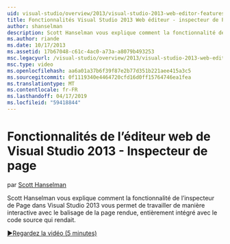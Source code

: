 ```yaml
---
uid: visual-studio/overview/2013/visual-studio-2013-web-editor-features-page-inspector
title: Fonctionnalités Visual Studio 2013 Web éditeur - inspecteur de Page | Microsoft Docs
author: shanselman
description: Scott Hanselman vous explique comment la fonctionnalité de l’inspecteur de Page dans Visual Studio 2013 vous permet de travailler de manière interactive avec le balisage de la page rendue, entièrement intégré w...
ms.author: riande
ms.date: 10/17/2013
ms.assetid: 17b67048-c61c-4ac0-a73a-a8079b493253
msc.legacyurl: /visual-studio/overview/2013/visual-studio-2013-web-editor-features-page-inspector
msc.type: video
ms.openlocfilehash: aa6a01a37b6f39f87e2b77d351b221aee415a3c5
ms.sourcegitcommit: 0f1119340e4464720cfd16d0ff15764746ea1fea
ms.translationtype: MT
ms.contentlocale: fr-FR
ms.lasthandoff: 04/17/2019
ms.locfileid: "59418844"
---
```

# <a name="visual-studio-2013-web-editor-features---page-inspector"></a>Fonctionnalités de l’éditeur web de Visual Studio 2013 - Inspecteur de page

par [Scott Hanselman](https://github.com/shanselman)

Scott Hanselman vous explique comment la fonctionnalité de l’inspecteur de Page dans Visual Studio 2013 vous permet de travailler de manière interactive avec le balisage de la page rendue, entièrement intégré avec le code source qui rendait.

[&#9654;Regardez la vidéo (5 minutes)](https://channel9.msdn.com/Blogs/ASP-NET-Site-Videos/visual-studio-2013-web-editor-features-page-inspector)

